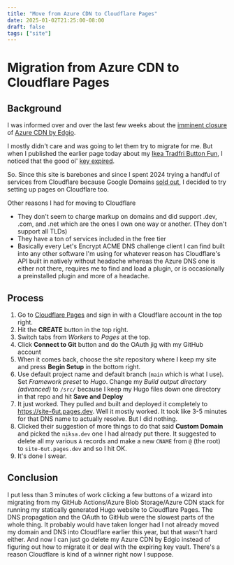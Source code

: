 ```yaml
---
title: "Move from Azure CDN to Cloudflare Pages"
date: 2025-01-02T21:25:00-08:00
draft: false
tags: ["site"]
---
```


# Migration from Azure CDN to Cloudflare Pages

## Background
I was informed over and over the last few weeks about the [imminent closure](https://www.theregister.com/2025/01/02/microsoft_endpoint_change/) of [Azure CDN by Edgio](https://learn.microsoft.com/en-us/azure/cdn/edgio-retirement-faq).

I mostly didn't care and was going to let them try to migrate for me. But when I published the earlier page today about my [Ikea Tradfri Button Fun](./tradfri-shortcut.md), I noticed that the good ol' [key expired](./renew-azure-key.md).

So. Since this site is barebones and since I spent 2024 trying a handful of services from Cloudflare because Google Domains [sold out](https://www.theregister.com/2023/06/18/google_domains_shutting_down/), I decided to try setting up pages on Cloudflare too.

Other reasons I had for moving to Cloudflare
- They don't seem to charge markup on domains and did support .dev, .com, and .net which are the ones I own one way or another. (They don't support all TLDs)
- They have a ton of services included in the free tier
- Basically every Let's Encrypt ACME DNS challenge client I can find built into any other software I'm using for whatever reason has Cloudflare's API built in natively without headache whereas the Azure DNS one is either not there, requires me to find and load a plugin, or is occasionally a preinstalled plugin and more of a headache.

## Process
1. Go to [Cloudflare Pages](https://pages.cloudflare.com/) and sign in with a Cloudflare account in the top right.
2. Hit the **CREATE** button in the top right.
3. Switch tabs from *Workers* to *Pages* at the top.
4. Click **Connect to Git** button and do the OAuth jig with my GitHub account
5. When it comes back, choose the *site* repository where I keep my site and press **Begin Setup** in the bottom right.
6. Use default project name and default branch (`main` which is what I use). Set *Framework preset* to *Hugo*. Change my *Build output directory (advanced)* to `/src/` because I keep my Hugo files down one directory in that repo and hit **Save and Deploy**
7. It just worked. They pulled and built and deployed it completely to https://site-6ut.pages.dev. Well it mostly worked. It took like 3-5 minutes for that DNS name to actually resolve. But I did nothing.
8. Clicked their suggestion of more things to do that said **Custom Domain** and picked the `niksa.dev` one I had already put there. It suggested to delete all my various `A` records and make a new `CNAME` from `@` (the root) to `site-6ut.pages.dev` and so I hit OK.
9. It's done I swear.

## Conclusion
I put less than 3 minutes of work clicking a few buttons of a wizard into migrating from my GitHub Actions/Azure Blob Storage/Azure CDN stack for running my statically generated Hugo website to Cloudflare Pages. The DNS propagation and the OAuth to GitHub were the slowest parts of the whole thing. It probably would have taken longer had I not already moved my domain and DNS into Cloudflare earlier this year, but that wasn't hard either. And now I can just go delete my Azure CDN by Edgio instead of figuring out how to migrate it or deal with the expiring key vault. There's a reason Cloudflare is kind of a winner right now I suppose.
